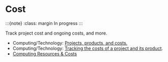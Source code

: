 <br>

# Cost

:::{note}
:class: margin
In progress
:::


Track project cost and ongoing costs, and more.

* Computing/Technology: [Projects, products, and costs.](../../assets/images/collection/example-costs.png)
* Computing/Technology: [Tracking the costs of a project and its product](../../assets/images/collection/example-costs-specific.png).
* [Computing Resources & Costs](https://nbviewer.org/github/excomputing/graphs/blob/master/assets/images/sketches.html)


<br>
<br>

<br>
<br>

<br>
<br>

<br>
<br>

